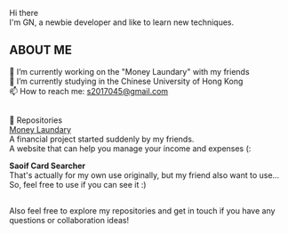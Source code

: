Hi there \
I'm GN, a newbie developer and like to learn new techniques.
## 
## ABOUT ME
🔭 I’m currently working on the "Money Laundary" with my friends \
🌱 I’m currently studying in the Chinese University of Hong Kong\
📫 How to reach me: s2017045@gmail.com  
## 
📂 Repositories \
[Money Laundary](https://github.com/AvalonRuFae/MoneyLaundary) \
A financial project started suddenly by my friends. \
A website that can help you manage your income and expenses (:

**Saoif Card Searcher** \
That's actually for my own use originally, but my friend also want to use...\
So, feel free to use if you can see it :)
## 
Also feel free to explore my repositories and get in touch if you have any questions or collaboration ideas!

<!--
**GN-ldft/GN-ldft** is a ✨ _special_ ✨ repository because its `README.md` (this file) appears on your GitHub profile.

Here are some ideas to get you started:

- 🔭 I’m currently working on ...
- 🌱 I’m currently learning ...
- 👯 I’m looking to collaborate on ...
- 🤔 I’m looking for help with ...
- 💬 Ask me about ...
- 📫 How to reach me: ...
- 😄 Pronouns: ...
- ⚡ Fun fact: ...
-->
